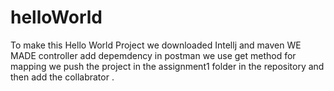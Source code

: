 # helloWorld
To make this Hello World Project we downloaded Intellj and maven
WE MADE controller add depemdency 
in postman we use get method for mapping 
we push the project in the assignment1 folder in the repository and then add the 
collabrator .
